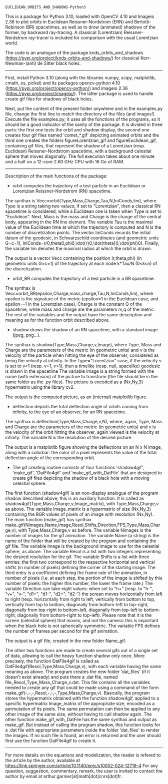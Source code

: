     EUCLIDEAN_ORBITS_AND_SHADOWS-Python3

This is a package for Python 3.10, loaded with OpenCV 4.10 and Imageio 2.36 to plot orbits in Euclidean Reissner-Nordstrom (ERN) and Bertotti-Robinson (BR) spacetimes, as well as to drow (animated) shadows of the former, by backward ray-tracing. A classical (Lorentzian) Reissner-Nordstrom ray-tracer is included for comparison with the usual Lorentzian world.

The code is an analogue of the package knds_orbits_and_shadows (https://pypi.org/project/knds-orbits-and-shadows/) for classical Kerr-Newman-(anti) de Sitter black holes. 

---------------------------------------------------------------------------------------------------

First, install Python 3.10 (along with the libraries numpy, scipy, matplotlib, cmath, os, pickel) and its packages opencv-python 4.10 (https://pypi.org/project/opencv-python/) and imageio 2.36 (https://pypi.org/project/imageio/). The latter package is used to handle create gif files for shadows of black holes.

Next, put the content of the present folder anywhere and in the examples.py file, change the first line to match the directory of the files (and images!).
Execute the file examples.py; it uses all the functions of the programs, so it should be a good indicator of the sanity of the package. It is divided in three parts: the first one tests the orbit and shadow display, the second one creates four gif files named 'comet_*.gif' depicting animated orbits and the third one creates the folders figureLorentzian_gif and figureEuclidean_gif, containing gif files, that represent the shadow of a Lorentzian (resp. Euclidean) Reissner-Nordstrom spacetime, with a background celestial sphere that moves diagonally. The full execution takes about one minute and a half on a 12-core 2.60 GHz CPU with 16 Go of RAM.

---------------------------------------------------------------------------------------------------

Description of the main functions of the package:



- orbit computes the trajectory of a test particle in an Euclidean or Lorentzian Reissner-Nordstrom (RN) spacetime.

The synthax is Vecc=orbit(Type,Mass,Charge,Tau,N,IniConds,lim), where Type is a string taking two values; if set to "Lorentzian", then a classical RN spacetime is considered, while a Euclidean one is taken when Type is set to "Euclidean". Next, Mass is the mass and Charge is the charge of the central body, appearing in the RN line element. The variable Tau is the maximal value of the Euclidean time at which the trajectory is computed and N is the number of discretization points. The vector IniConds records the initial datum of the geodesic, in Schwarzschild coordinates (and geometric units G=c=1), IniConds=(r0,theta0,phi0,\dot{r}0,\dot{theta}0,\dot{phi}0). Finally, the variable lim denotes the maximal radius at which the orbit is drawn.

The output is a vector Vecc containing the position (r,theta,phi) (in geometric units G=c=1) of the trajectory at each node k*Tau/N (0<k<n) of the discretization.



- orbit_BR computes the trajectory of a test particle in a BR spacetime.

The synthax is Vecc=orbit_BR(epsilon,Charge,mass,charge,Tau,N,IniConds,lim), where epsilon is the signature of the metric (epsilon=1 in the Euclidean case, and epsilon=-1 in the Lorentzian case), Charge is the constant Q of the spacetime, while mass and charge are the parameters m,q of the metric. The rest of the variables and the output have the same description and meaning as for the function orbit described above.



- shadow draws the shadow of an RN spacetime, with a standard image (jpeg, png...).

The synthax is shadow(Type,Mass,Charge,v,Image), where Type, Mass and Charge are the parameters of the metric (in geometric units) and v is the velocity of the particle when hitting the eye of the observer, considered as being the velocity at infinity. In the Type="Lorentzian" case, if the velocity v is set to v<1 (resp. v=1, v>1), then a timelike (resp. null, spacelike) geodesic is drawn in the spacetime
The variable Image is a string formed with the name (with extension) of the picture to transform (the file should be in the same folder as the .py files). The picture is encoded as a (Nx,Ny,3) hypermatrix using the library cv2.

The output is the computed picture, as an (internal) matplotlib figure.



- deflection depicts the total deflection angle of orbits coming from infinity, to the eye of an observer, for an RN spacetime.

The synthax is deflection(Type,Mass,Charge,v,N), where, again, Type, Mass and Charge are the parameters of the metric (in geometric units) and v is the velocity of the orbit hitting the observer, again viewed is the velocity at infinity. The variable N is the resolution of the desired picture.

The output is a matplotlib figure showing the deflections on an N x N image, along with a colorbar: the color of a pixel represents the value of the total deflection angle of the corresponding orbit.



- The gif creating routine consists of four functions 'shadow4gif', 'make_gif', 'DatFile4gif' and 'make_gif_with_DatFile' that are designed to create gif files depicting the shadow of a black hole with a moving celestial sphere.

The first function (shadow4gif) is an non-display analogue of the program shadow described above; this is an auxiliary function. It is called as shadow4gif(Type,Mass,Charge,v,Image_matrix), with Type,Mass,Charge,v as above. The variable Image_matrix is a hypermatrix of size (Nx,Ny,3) containing the BGR values of pixels of an image with resolution (Nx,Ny).
The main function (make_gif) has synthax make_gif(Nimages,Name,Image,Resol,Shifts,Direction,FPS,Type,Mass,Charge,v), with Type,Mass,Charge,v as before.
The variable Nimages is the number of images for the gif animation.
The variable Name (a string) is the name of the folder that will be created by the program and containing the gif file.
The variable Image is the background image to use for the celestial sphere, as above.
The variable Resol is a list with two integers representing the desired resolution for the gif.
The variable Shifts is a list with three entries: the first two correspond to the respective horizontal and vertical shifts (in number of pixels) defining the corner of the starting image. The third entry is a coefficient defining the frame rate of the animation, in number of pixels (i.e. at each step, the portion of the image is shifted by this number of pixels: the higher this number, the lower the frame rate.)
The variable Direction can take eight values: when set to "h+" (resp. to "h-", "v+", "v-", "d1+", "d1-", "d2+", "d2-") the screen moves horizontally from left to right (resp. horizontally from right to left, vertically from bottom to top, vertically from top to bottom, diagonally from bottom-left to top-right, diagonally from top-right to bottom-left, diagonally from top-left to bottom-right, diagonally from bottom-right to top-left). Please note that it is the screen (celestial sphere) that moves, and not the camera: this is important when the black hole is not spherically symmetric.
The variable FPS defines the number of frames per second for the gif animation.

The output is a gif file, created in the new folder Name_gif.


The other two functions are made to create several gifs out of a single set of data, allowing to call the heavy function shadow only once.
More precisely, the function DatFile4gif is called as DatFile4gif(Resol,Type,Mass,Charge,v), with each variable having the same meaning as above. The program creates the new folder 'dat_files' (if it doesn't exist already) and puts there a .dat file, named file_Resol_Type_Mass_Charge_v.dat. This file contains all the variables needed to create any gif that could be made using a command of the form make_gif(-,-,-,Resol,-,-,-,Type,Mass,Charge,v). Basically, the program stores the hypermatrix obtained with the function shadow4gif, applied to a specific hypermatrix Image_matrix of the appropriate size, encoded as a permutation of its pixels. The same permutation can then be applied to any other image of the same size, without having to call shadow again.
The other function make_gif_with_DatFile has the same synthax and output as make_gif. But instead of calling the program shadow, this function looks for a .dat file with appropriate parameters inside the folder 'dat_files' to render the images. If no such file is found, an error is returned and the user should first use the function DatFile4gif to create it.



---------------------------------------------------------------------------------------------------

For more details on the equations and modelization, the reader is refered to the article by the author, available at https://link.springer.com/article/10.1140/epjc/s10052-024-12719-4
For any question, suggestion, commentary, remark, the user is invited to contact the author by email at arthur.garnier[at]math[dot]cnrs[dot]fr.